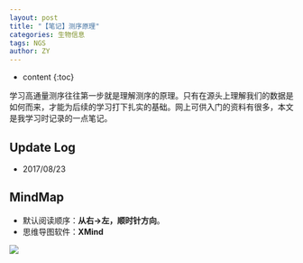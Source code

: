```yaml
---
layout: post
title: "【笔记】测序原理"
categories: 生物信息
tags: NGS
author: ZY
---
```


* content
{:toc}

学习高通量测序往往第一步就是理解测序的原理。只有在源头上理解我们的数据是如何而来，才能为后续的学习打下扎实的基础。网上可供入门的资料有很多，本文是我学习时记录的一点笔记。




## Update Log
- 2017/08/23

## MindMap
* 默认阅读顺序：**从右→左，顺时针方向**。
* 思维导图软件：**XMind**

![](https://raw.githubusercontent.com/woaielf/woaielf.github.io/master/_posts/Pic/1708/170823-1.png)




